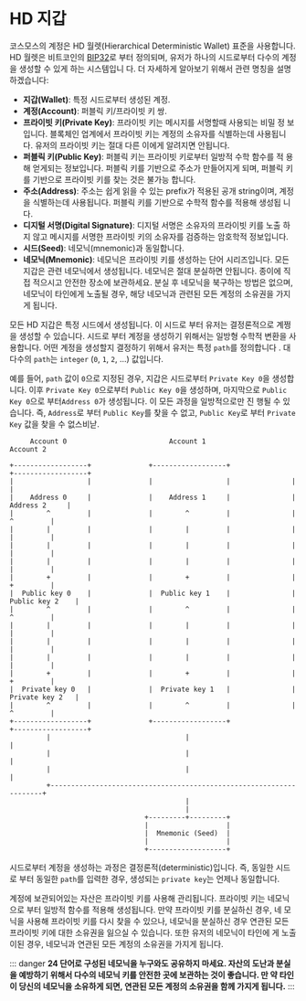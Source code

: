 <!-- markdown-link-check-disable -->

# HD 지갑

코스모스의 계정은 HD 월렛(Hierarchical Deterministic Wallet) 표준을 사용합니다.
HD 월렛은 비트코인의
[BIP32](https://github.com/bitcoin/bips/blob/master/bip-0032.mediawiki)로 부터
정의되며, 유저가 하나의 시드로부터 다수의 계정을 생성할 수 있게 하는 시스템입니
다. 더 자세하게 알아보기 위해서 관련 명칭을 설명하겠습니다:

*   **지갑(Wallet)**: 특정 시드로부터 생성된 계정.
*   **계정(Account)**: 퍼블릭 키/프라이빗 키 쌍.
*   **프라이빗 키(Private Key)**: 프라이빗 키는 메시지를 서명할때 사용되는 비밀 정
    보입니다. 블록체인 업계에서 프라이빗 키는 계정의 소유자를 식별하는데 사용됩니
    다. 유저의 프라이빗 키는 절대 다른 이에게 알려지면 안됩니다.
*   **퍼블릭 키(Public Key)**: 퍼블릭 키는 프라이빗 키로부터 일방적 수학 함수를 적
    용해 얻게되는 정보입니다. 퍼블릭 키를 기반으로 주소가 만들어지게 되며, 퍼블릭
    키를 기반으로 프라이빗 키를 찾는 것은 불가능 합니다.
*   **주소(Address)**: 주소는 쉽게 읽을 수 있는 prefix가 적용된 공개 string이며,
    계정을 식별하는데 사용됩니다. 퍼블릭 키를 기반으로 수학적 함수를 적용해 생성됩
    니다.
*   **디지털 서명(Digital Signature)**: 디지털 서명은 소유자의 프라이빗 키를 노출
    하지 않고 메시지를 서명한 프라이빗 키의 소유자를 검증하는 암호학적 정보입니다.
*   **시드(Seed)**: 네모닉(mnemonic)과 동일합니다.
*   **네모닉(Mnemonic)**: 네모닉은 프라이빗 키를 생성하는 단어 시리즈입니다. 모든
    지갑은 관련 네모닉에서 생성됩니다. 네모닉은 절대 분실하면 안됩니다. 종이에 직
    접 적으시고 안전한 장소에 보관하세요. 분실 후 네모닉을 북구하는 방법은 없으며,
    네모닉이 타인에게 노출될 경우, 해당 네모닉과 관련된 모든 계정의 소유권을 가지
    게 됩니다.

모든 HD 지갑은 특정 시드에서 생성됩니다. 이 시드로 부터 유저는 결정론적으로 계쩡
을 생성할 수 있습니다. 시드로 부터 계정을 생성하기 위해서는 일방형 수학적 변환을
사용합니다. 어떤 계정을 생성할지 결정하기 위해서 유저는 특정 `path`를 정의합니다
. 대다수의 `path`는 `integer` (`0`, `1`, `2`, ...) 값입니다.

예를 들어, `path` 값이 `0`으로 지정된 경우, 지갑은 시드로부터 `Private Key 0`을
생성합니다. 이후 `Private Key 0`으로부터 `Public Key 0`을 생성하며, 마지막으로
`Public Key 0`으로 부터`Address 0`가 생성됩니다. 이 모든 과정을 일방적으로만 진
행될 수 있습니다. 즉, `Address`로 부터 `Public Key`를 찾을 수 없고,
`Public Key`로 부터 `Private Key` 값을 찾을 수 없스비낟.

         Account 0                         Account 1                         Account 2

    +------------------+              +------------------+               +------------------+
    |                  |              |                  |               |                  |
    |    Address 0     |              |    Address 1     |               |    Address 2     |
    |        ^         |              |        ^         |               |        ^         |
    |        |         |              |        |         |               |        |         |
    |        |         |              |        |         |               |        |         |
    |        |         |              |        |         |               |        |         |
    |        +         |              |        +         |               |        +         |
    |  Public key 0    |              |  Public key 1    |               |  Public key 2    |
    |        ^         |              |        ^         |               |        ^         |
    |        |         |              |        |         |               |        |         |
    |        |         |              |        |         |               |        |         |
    |        |         |              |        |         |               |        |         |
    |        +         |              |        +         |               |        +         |
    |  Private key 0   |              |  Private key 1   |               |  Private key 2   |
    |        ^         |              |        ^         |               |        ^         |
    +------------------+              +------------------+               +------------------+
             |                                 |                                  |
             |                                 |                                  |
             |                                 |                                  |
             +--------------------------------------------------------------------+
                                               |
                                               |
                                     +---------+---------+
                                     |                   |
                                     |  Mnemonic (Seed)  |
                                     |                   |
                                     +-------------------+

시드로부터 계정을 생성하는 과정은 결정론적(deterministic)입니다. 즉, 동일한 시드
로 부터 동일한 `path`를 입력한 경우, 생성되는 `private key`는 언제나 동일합니다.

계정에 보관되어있는 자산은 프라이빗 키를 사용해 관리됩니다. 프라이빗 키는 네모닉
으로 부터 일방적 함수를 적용해 생성됩니다. 만약 프라이빗 키를 분실하신 경우, 네
모닉을 사용해 프라이빗 키를 다시 찾을 수 있으나, 네모닉을 분실하신 경우 연관된
모든 프라이빗 키에 대한 소유권을 잃으실 수 있습니다. 또한 유저의 네모닉이 타인에
게 노출이된 경우, 네모닉과 연관된 모든 계정의 소유권을 가지게 됩니다.

::: danger **24 단어로 구성된 네모닉을 누구와도 공유하지 마세요. 자산의 도난과
분실을 예방하기 위해서 다수의 네모닉 키를 안전한 곳에 보관하는 것이 좋습니다. 만
약 타인이 당신의 네모닉을 소유하게 되면, 연관된 모든 계정의 소유권을 함께 가지게
됩니다.** :::

<!-- markdown-link-check-enable -->

